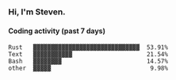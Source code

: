 ### Hi, I'm Steven.

#### Coding activity (past 7 days)
```
Rust   ▓▓▓▓▓▓▓▓▓▓▓▓▓▓▓▓▓▓▓▓▓▓▓▓▓▓▓▓▓▓  53.91%
Text   ▓▓▓▓▓▓▓▓▓▓▓                     21.54%
Bash   ▓▓▓▓▓▓▓▓                        14.57%
other  ▓▓▓▓▓                            9.98%
```
